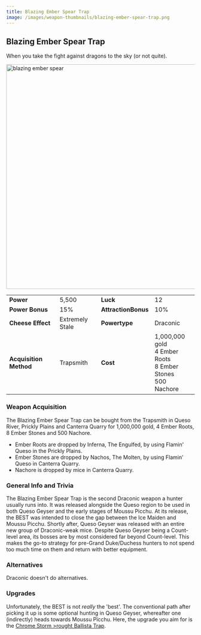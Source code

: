 ```yaml
---
title: Blazing Ember Spear Trap
image: /images/weapon-thumbnails/blazing-ember-spear-trap.png
---
```


## Blazing Ember Spear Trap

When you take the fight against dragons to the sky (or not quite).

<img src="/assets/images/weapons/best.png" alt="blazing ember spear" width="600">

|                        |                 |                     |                                                                        |
| ---------------------- | --------------- | ------------------- | ---------------------------------------------------------------------- |
| **Power**              | 5,500           | **Luck**            | 12                                                                     |
| **Power Bonus**        | 15%             | **AttractionBonus** | 10%                                                                    |
| **Cheese Effect**      | Extremely Stale | **Powertype**       | Draconic                                                               |
| **Acquisition Method** | Trapsmith       | **Cost**            | 1,000,000 gold <br> 4 Ember Roots <br> 8 Ember Stones <br> 500 Nachore |

### Weapon Acquisition

The Blazing Ember Spear Trap can be bought from the Trapsmith in Queso River, Prickly Plains and Canterra Quarry for 1,000,000 gold, 4 Ember Roots, 8 Ember Stones and 500 Nachore.

- Ember Roots are dropped by Inferna, The Engulfed, by using Flamin' Queso in the Prickly Plains.
- Ember Stones are dropped by Nachos, The Molten, by using Flamin' Queso in Canterra Quarry.
- Nachore is dropped by mice in Canterra Quarry.

### General Info and Trivia

The Blazing Ember Spear Trap is the second Draconic weapon a hunter usually runs into. It was released alongside the Queso region to be used in both Queso Geyser and the early stages of Moussu Picchu.
At its release, the BEST was intended to close the gap between the Ice Maiden and Moussu Picchu. Shortly after, Queso Geyser was released with an entire new group of Draconic-weak mice. Despite Queso Geyser being a Count-level area, its bosses are by most considered far beyond Count-level. This makes the go-to strategy for pre-Grand Duke/Duchess hunters to not spend too much time on them and return with better equipment.

### Alternatives

Draconic doesn't do alternatives.

### Upgrades

Unfortunately, the BEST is not _really_ the 'best'. The conventional path after picking it up is some optional hunting in Queso Geyser, whereafter one (indirectly) heads towards Moussu Pïcchu. Here, the upgrade you aim for is the [Chrome Storm >rought Ballista Trap](/weapons/draconic/cswb).
